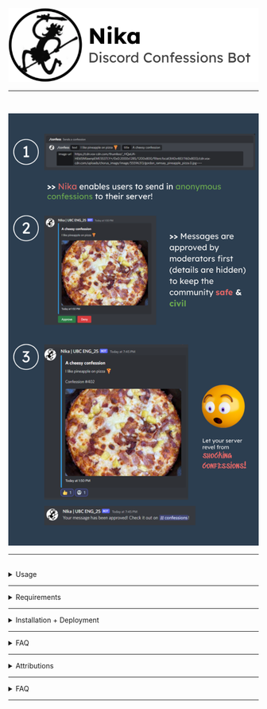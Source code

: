 ![](images/titleBanner2.png)
<hr>
<br>

![](images/newBan.png)
<hr>
<br>

<details>
	<summary>Usage</summary>
	
</details>
<hr>

<details>
	##<summary>Requirements</summary>
	
</details>
<hr>

<details>
	<summary>Installation + Deployment</summary>
	
</details>
<hr>

<details>
	<summary>FAQ</summary>
	
</details>
<hr>

<details>
	<summary>Attributions</summary>
	
</details>
<hr>

<details>
	<summary>FAQ</summary>
	
</details>
<hr>
